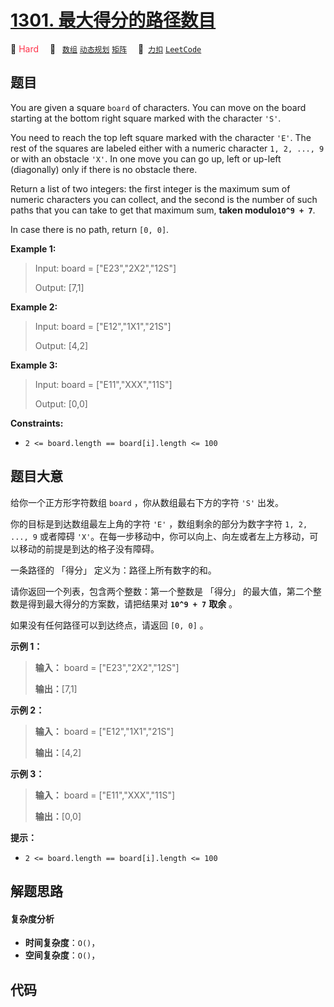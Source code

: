 # [1301. 最大得分的路径数目](https://2xiao.github.io/leetcode-js/problem/1301.html)

🔴 <font color=#ff334b>Hard</font>&emsp; 🔖&ensp; [`数组`](/tag/array.md) [`动态规划`](/tag/dynamic-programming.md) [`矩阵`](/tag/matrix.md)&emsp; 🔗&ensp;[`力扣`](https://leetcode.cn/problems/number-of-paths-with-max-score) [`LeetCode`](https://leetcode.com/problems/number-of-paths-with-max-score)

## 题目

You are given a square `board` of characters. You can move on the board
starting at the bottom right square marked with the character `'S'`.

You need to reach the top left square marked with the character `'E'`. The
rest of the squares are labeled either with a numeric character `1, 2, ..., 9`
or with an obstacle `'X'`. In one move you can go up, left or up-left
(diagonally) only if there is no obstacle there.

Return a list of two integers: the first integer is the maximum sum of numeric
characters you can collect, and the second is the number of such paths that
you can take to get that maximum sum, **taken modulo`10^9 + 7`**.

In case there is no path, return `[0, 0]`.



**Example 1:**

> Input: board = ["E23","2X2","12S"]
> 
> Output: [7,1]

**Example 2:**

> Input: board = ["E12","1X1","21S"]
> 
> Output: [4,2]

**Example 3:**

> Input: board = ["E11","XXX","11S"]
> 
> Output: [0,0]

**Constraints:**

  * `2 <= board.length == board[i].length <= 100`


## 题目大意

给你一个正方形字符数组 `board` ，你从数组最右下方的字符 `'S'` 出发。

你的目标是到达数组最左上角的字符 `'E'` ，数组剩余的部分为数字字符 `1, 2, ..., 9` 或者障碍
`'X'`。在每一步移动中，你可以向上、向左或者左上方移动，可以移动的前提是到达的格子没有障碍。

一条路径的 「得分」 定义为：路径上所有数字的和。

请你返回一个列表，包含两个整数：第一个整数是 「得分」 的最大值，第二个整数是得到最大得分的方案数，请把结果对 **`10^9 + 7`** **取余**
。

如果没有任何路径可以到达终点，请返回 `[0, 0]` 。



**示例 1：**

> 
> 
> 
> 
> 
> **输入：** board = ["E23","2X2","12S"]
> 
> **输出：**[7,1]
> 
> 

**示例 2：**

> 
> 
> 
> 
> 
> **输入：** board = ["E12","1X1","21S"]
> 
> **输出：**[4,2]
> 
> 

**示例 3：**

> 
> 
> 
> 
> 
> **输入：** board = ["E11","XXX","11S"]
> 
> **输出：**[0,0]
> 
> 



**提示：**

  * `2 <= board.length == board[i].length <= 100`


## 解题思路

#### 复杂度分析

- **时间复杂度**：`O()`，
- **空间复杂度**：`O()`，

## 代码

```javascript

```